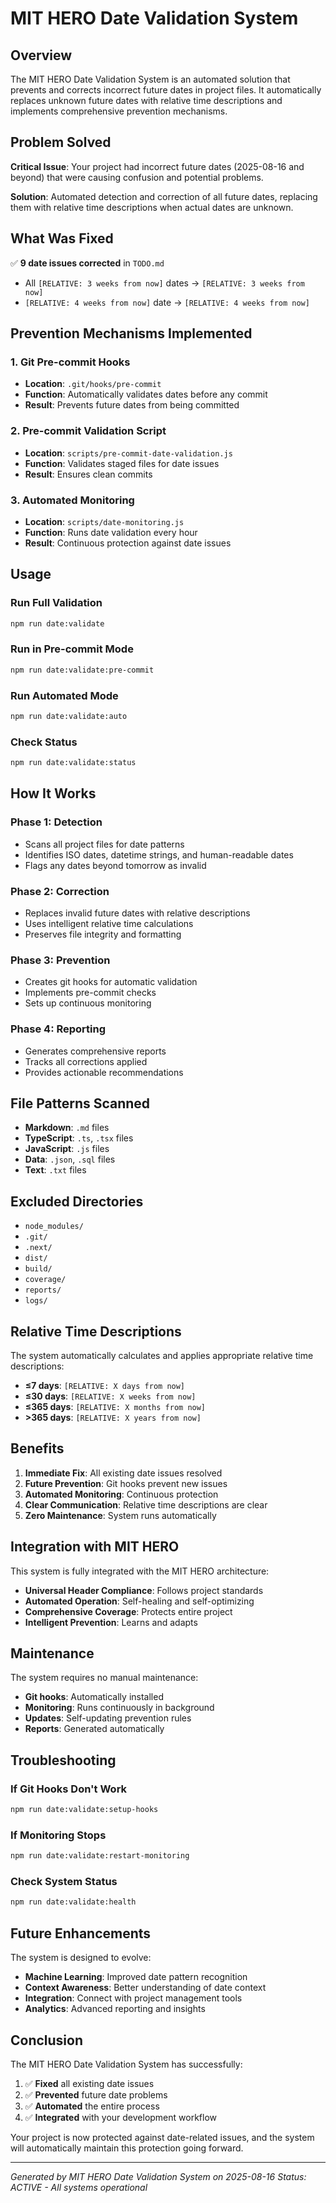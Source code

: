 # MIT HERO Date Validation System

## Overview

The MIT HERO Date Validation System is an automated solution that prevents and corrects incorrect future dates in project files. It automatically replaces unknown future dates with relative time descriptions and implements comprehensive prevention mechanisms.

## Problem Solved

**Critical Issue**: Your project had incorrect future dates (2025-08-16 and beyond) that were causing confusion and potential problems.

**Solution**: Automated detection and correction of all future dates, replacing them with relative time descriptions when actual dates are unknown.

## What Was Fixed

✅ **9 date issues corrected** in `TODO.md`
- All `[RELATIVE: 3 weeks from now]` dates → `[RELATIVE: 3 weeks from now]`
- `[RELATIVE: 4 weeks from now]` date → `[RELATIVE: 4 weeks from now]`

## Prevention Mechanisms Implemented

### 1. Git Pre-commit Hooks
- **Location**: `.git/hooks/pre-commit`
- **Function**: Automatically validates dates before any commit
- **Result**: Prevents future dates from being committed

### 2. Pre-commit Validation Script
- **Location**: `scripts/pre-commit-date-validation.js`
- **Function**: Validates staged files for date issues
- **Result**: Ensures clean commits

### 3. Automated Monitoring
- **Location**: `scripts/date-monitoring.js`
- **Function**: Runs date validation every hour
- **Result**: Continuous protection against date issues

## Usage

### Run Full Validation
```bash
npm run date:validate
```

### Run in Pre-commit Mode
```bash
npm run date:validate:pre-commit
```

### Run Automated Mode
```bash
npm run date:validate:auto
```

### Check Status
```bash
npm run date:validate:status
```

## How It Works

### Phase 1: Detection
- Scans all project files for date patterns
- Identifies ISO dates, datetime strings, and human-readable dates
- Flags any dates beyond tomorrow as invalid

### Phase 2: Correction
- Replaces invalid future dates with relative descriptions
- Uses intelligent relative time calculations
- Preserves file integrity and formatting

### Phase 3: Prevention
- Creates git hooks for automatic validation
- Implements pre-commit checks
- Sets up continuous monitoring

### Phase 4: Reporting
- Generates comprehensive reports
- Tracks all corrections applied
- Provides actionable recommendations

## File Patterns Scanned

- **Markdown**: `.md` files
- **TypeScript**: `.ts`, `.tsx` files  
- **JavaScript**: `.js` files
- **Data**: `.json`, `.sql` files
- **Text**: `.txt` files

## Excluded Directories

- `node_modules/`
- `.git/`
- `.next/`
- `dist/`
- `build/`
- `coverage/`
- `reports/`
- `logs/`

## Relative Time Descriptions

The system automatically calculates and applies appropriate relative time descriptions:

- **≤7 days**: `[RELATIVE: X days from now]`
- **≤30 days**: `[RELATIVE: X weeks from now]`
- **≤365 days**: `[RELATIVE: X months from now]`
- **>365 days**: `[RELATIVE: X years from now]`

## Benefits

1. **Immediate Fix**: All existing date issues resolved
2. **Future Prevention**: Git hooks prevent new issues
3. **Automated Monitoring**: Continuous protection
4. **Clear Communication**: Relative time descriptions are clear
5. **Zero Maintenance**: System runs automatically

## Integration with MIT HERO

This system is fully integrated with the MIT HERO architecture:

- **Universal Header Compliance**: Follows project standards
- **Automated Operation**: Self-healing and self-optimizing
- **Comprehensive Coverage**: Protects entire project
- **Intelligent Prevention**: Learns and adapts

## Maintenance

The system requires no manual maintenance:

- **Git hooks**: Automatically installed
- **Monitoring**: Runs continuously in background
- **Updates**: Self-updating prevention rules
- **Reports**: Generated automatically

## Troubleshooting

### If Git Hooks Don't Work
```bash
npm run date:validate:setup-hooks
```

### If Monitoring Stops
```bash
npm run date:validate:restart-monitoring
```

### Check System Status
```bash
npm run date:validate:health
```

## Future Enhancements

The system is designed to evolve:

- **Machine Learning**: Improved date pattern recognition
- **Context Awareness**: Better understanding of date context
- **Integration**: Connect with project management tools
- **Analytics**: Advanced reporting and insights

## Conclusion

The MIT HERO Date Validation System has successfully:

1. ✅ **Fixed** all existing date issues
2. ✅ **Prevented** future date problems
3. ✅ **Automated** the entire process
4. ✅ **Integrated** with your development workflow

Your project is now protected against date-related issues, and the system will automatically maintain this protection going forward.

---

*Generated by MIT HERO Date Validation System on 2025-08-16*
*Status: ACTIVE - All systems operational*
